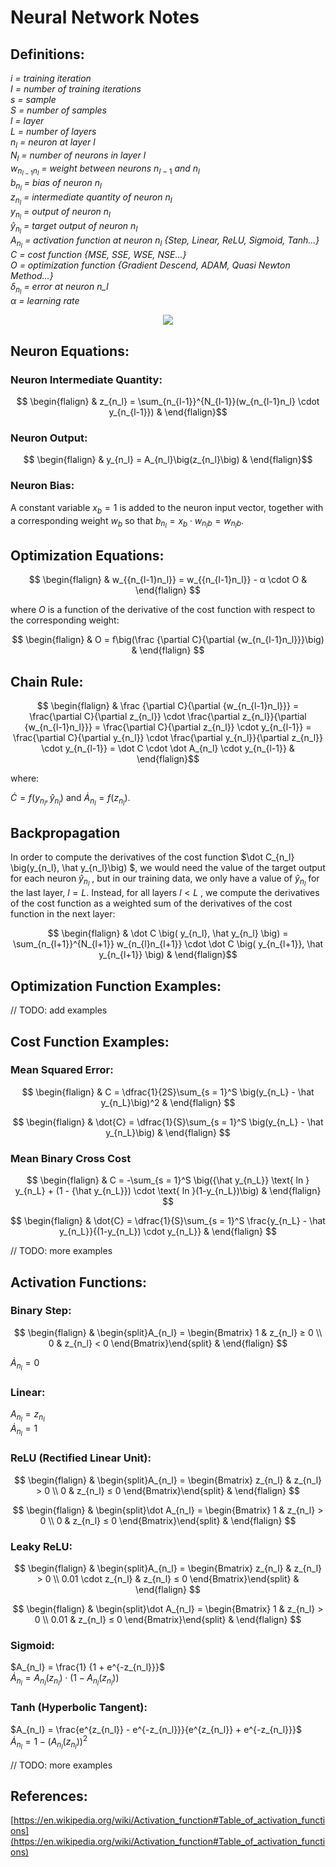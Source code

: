 # Neural Network Notes

## Definitions:
*i = training iteration*\
*I = number of training iterations*\
*s = sample*\
*S = number of samples*\
*l = layer*\
*L = number of layers*\
$n_l$ *= neuron at layer l*\
$N_l$ *= number of neurons in layer l*\
$w_{n_{l-1}n_l}$ *= weight between neurons* $n_{l-1}$ *and* $n_l$\
$b_{n_l}$ *= bias of neuron* $n_l$\
$z_{n_l}$ *= intermediate quantity of neuron* $n_l$\
$y_{n_l}$ *= output of neuron* $n_l$\
$\hat y_{n_l}$ *= target output of neuron* $n_l$\
$A_{n_l}$ *= activation function at neuron* $n_l$ *{Step, Linear, ReLU, Sigmoid, Tanh...}*\
$C$ *= cost function {MSE, SSE, WSE, NSE...}*\
$O$ *= optimization function {Gradient Descend, ADAM, Quasi Newton Method...}*\
$δ_{n_l}$ *= error at neuron n_l*\
$α$ *= learning rate*

<p align="center">
  <img src="https://github.com/alejandrofsevilla/neural_network_notes/assets/110661590/2522d49c-d13d-4544-b7bb-59072d4dabf4" />
</p>

## Neuron Equations:
### Neuron Intermediate Quantity:
$$ \begin{flalign} & z_{n_l} = \sum_{n_{l-1}}^{N_{l-1}}(w_{n_{l-1}n_l} \cdot y_{n_{l-1}}) & \end{flalign}$$
### Neuron Output:
$$ \begin{flalign} & y_{n_l} = A_{n_l}\big(z_{n_l}\big) & \end{flalign}$$
### Neuron Bias:
A constant variable $x_b=1$ is added to the neuron input vector, together with a corresponding weight $w_b$ so that $b_{n_l} = x_b \cdot w_{{n_l}b} = w_{{n_l}b}$.

## Optimization Equations:
$$ \begin{flalign} &
w_{{n_{l-1}n_l}} = w_{{n_{l-1}n_l}} - α \cdot O
& \end{flalign} $$

where $O$ is a function of the derivative of the cost function with respect to the corresponding weight:

$$ \begin{flalign} &
O = f\big(\frac {\partial C}{\partial {w_{n_{l-1}n_l}}}\big)
& \end{flalign} $$

## Chain Rule:

$$ \begin{flalign} &
\frac {\partial C}{\partial {w_{n_{l-1}n_l}}} 
= \frac{\partial C}{\partial z_{n_l}} \cdot \frac{\partial z_{n_l}}{\partial {w_{n_{l-1}n_l}}}
= \frac{\partial C}{\partial z_{n_l}} \cdot y_{n_{l-1}}
= \frac{\partial C}{\partial y_{n_l}} \cdot \frac{\partial y_{n_l}}{\partial z_{n_l}} \cdot y_{n_{l-1}}
= \dot C \cdot \dot A_{n_l} \cdot y_{n_{l-1}}
& \end{flalign}$$

where:

$\dot C = f\big(y_{n_l}, \hat y_{n_l}\big)$ and $\dot A_{n_l} = f\big(z_{n_l}\big)$.

## Backpropagation
In order to compute the derivatives of the cost function $\dot C_{n_l} \big(y_{n_l}, \hat y_{n_l}\big) $, we would need the value of the target output for each neuron $\hat y_{n_l}$ , but in our training data, we only have a value of $\hat y_{n_l}$ for the last layer, $l = L$. Instead, for all layers  $l < L$ , we compute the derivatives of the cost function as a weighted sum of the derivatives of the cost function in the next layer:

$$ \begin{flalign} &
\dot C \big( y_{n_l}, \hat y_{n_l} \big) = \sum_{n_{l+1}}^{N_{l+1}} w_{n_{l}n_{l+1}} \cdot \dot C \big( y_{n_{l+1}}, \hat y_{n_{l+1}} \big) 
& \end{flalign}$$

## Optimization Function Examples:
// TODO: add examples

## Cost Function Examples:
### Mean Squared Error:

$$ \begin{flalign} &
C = \dfrac{1}{2S}\sum_{s = 1}^S \big(y_{n_L} - \hat y_{n_L}\big)^2
& \end{flalign} $$

$$ \begin{flalign} &
\dot{C} = \dfrac{1}{S}\sum_{s = 1}^S \big(y_{n_L} - \hat y_{n_L}\big)
& \end{flalign} $$

### Mean Binary Cross Cost
$$ \begin{flalign} &
C = -\sum_{s = 1}^S \big({\hat y_{n_L}} \text{ ln } y_{n_L} + (1 - {\hat y_{n_L}}) \cdot \text{ ln }(1-y_{n_L})\big)
& \end{flalign} $$

$$ \begin{flalign} &
\dot{C} = \dfrac{1}{S}\sum_{s = 1}^S \frac{y_{n_L} - \hat y_{n_L}}{(1-y_{n_L}) \cdot y_{n_L}}
& \end{flalign} $$

// TODO: more examples

## Activation Functions:
### Binary Step:
$$ \begin{flalign} &
\begin{split}A_{n_l} = \begin{Bmatrix} 1 & z_{n_l} ≥ 0 \\
 0 & z_{n_l} < 0 \end{Bmatrix}\end{split}
& \end{flalign} $$

$\dot A_{n_l} = 0$

### Linear:
$A_{n_l} = z_{n_l}$\
$\dot A_{n_l} = 1$

### ReLU (Rectified Linear Unit):
$$ \begin{flalign} &
\begin{split}A_{n_l} = \begin{Bmatrix} z_{n_l} & z_{n_l} > 0 \\
 0 & z_{n_l} ≤ 0 \end{Bmatrix}\end{split}
& \end{flalign} $$

$$ \begin{flalign} &
\begin{split}\dot A_{n_l} = \begin{Bmatrix} 1 & z_{n_l} > 0 \\
 0 & z_{n_l} ≤ 0 \end{Bmatrix}\end{split}
& \end{flalign} $$

### Leaky ReLU:
$$ \begin{flalign} &
\begin{split}A_{n_l} = \begin{Bmatrix} z_{n_l} & z_{n_l} > 0 \\
 0.01 \cdot z_{n_l} & z_{n_l} ≤ 0 \end{Bmatrix}\end{split}
& \end{flalign} $$

$$ \begin{flalign} &
\begin{split}\dot A_{n_l} = \begin{Bmatrix} 1 & z_{n_l} > 0 \\
 0.01 & z_{n_l} ≤ 0 \end{Bmatrix}\end{split}
& \end{flalign} $$

### Sigmoid:
$A_{n_l} = \frac{1} {1 + e^{-z_{n_l}}}$\
$\dot A_{n_l} = A_{n_l}(z_{n_l}) \cdot (1-A_{n_l}(z_{n_l}))$

### Tanh (Hyperbolic Tangent):
$A_{n_l} = \frac{e^{z_{n_l}} - e^{-z_{n_l}}}{e^{z_{n_l}} + e^{-z_{n_l}}}$\
$\dot A_{n_l} = 1 - \big({A_{n_l}(z_{n_l})}\big)^2$

// TODO: more examples

## References:
[https://en.wikipedia.org/wiki/Activation_function#Table_of_activation_functions](https://en.wikipedia.org/wiki/Activation_function#Table_of_activation_functions)


